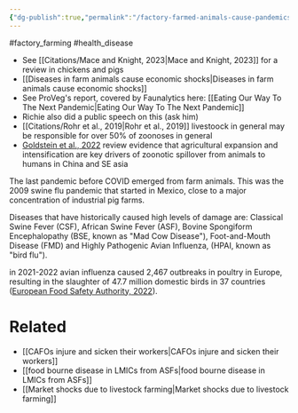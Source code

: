 ```yaml
---
{"dg-publish":true,"permalink":"/factory-farmed-animals-cause-pandemics-and-zoonotic-disease/","tags":["factory_farming"],"created":"2024-04-22T12:57:40.000+01:00","updated":"2025-10-10T23:33:46.976+01:00"}
---
```


#factory_farming #health_disease  

- See [[Citations/Mace and Knight, 2023\|Mace and Knight, 2023]] for a review in chickens and pigs
- [[Diseases in farm animals cause economic shocks\|Diseases in farm animals cause economic shocks]]
- See ProVeg's report, covered by Faunalytics here: [[Eating Our Way To The Next Pandemic\|Eating Our Way To The Next Pandemic]] 
- Richie also did a public speech on this (ask him)
- [[Citations/Rohr et al., 2019\|Rohr et al., 2019]] livestoock in general may be responsible for over 50% of zoonoses in general
- [Goldstein et al., 2022](https://iopscience.iop.org/article/10.1088/1748-9326/ac74d4) review evidence that agricultural expansion and intensification are key drivers of zoonotic spillover from animals to humans in China and SE asia

The last pandemic before COVID emerged from farm animals. This was the 2009 swine flu pandemic that started in Mexico, close to a major concentration of industrial pig farms.

Diseases that have historically caused high levels of damage are: Classical Swine Fever (CSF), African Swine Fever (ASF), Bovine Spongiform Encephalopathy (BSE, known as "Mad Cow Disease"), Foot-and-Mouth Disease (FMD) and Highly Pathogenic Avian Influenza, (HPAI, known as "bird flu").

in 2021-2022 avian influenza caused 2,467 outbreaks in poultry in Europe, resulting in the slaughter of 47.7 million domestic birds in 37 countries ([European Food Safety Authority, 2022](https://www.efsa.europa.eu/en/news/avian-influenza-unprecedented-number-summer-cases-europe)). 


# Related
- [[CAFOs injure and sicken their workers\|CAFOs injure and sicken their workers]]
- [[food bourne disease in LMICs from ASFs\|food bourne disease in LMICs from ASFs]]
- [[Market shocks due to livestock farming\|Market shocks due to livestock farming]]
